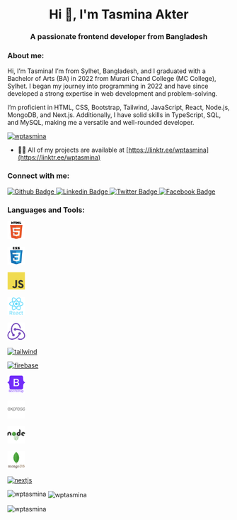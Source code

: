 <h1 align="center">Hi 👋, I'm Tasmina Akter</h1>
<h3 align="center">A passionate frontend developer from Bangladesh</h3>


### About me:

Hi, I’m Tasmina!
I’m from Sylhet, Bangladesh, and I graduated with a Bachelor of Arts (BA) in 2022 from Murari Chand College (MC College), Sylhet. I began my journey into programming in 2022 and have since developed a strong expertise in web development and problem-solving.

I’m proficient in HTML, CSS, Bootstrap, Tailwind, JavaScript, React, Node.js, MongoDB, and Next.js. Additionally, I have solid skills in TypeScript, SQL, and MySQL, making me a versatile and well-rounded developer.





<p align="left"> <a href="https://twitter.com/wptasmina" target="blank"><img src="https://img.shields.io/twitter/follow/wptasmina?logo=twitter&style=for-the-badge" alt="wptasmina" /></a> </p>



- 👨‍💻 All of my projects are available at [https://linktr.ee/wptasmina](https://linktr.ee/wptasmina)


<h3 align="left">Connect with me:</h3>
<div id="badges">
  <a href="https://github.com/wptasmina">
    <img src="https://img.shields.io/badge/Github-white?style=for-the-badge&logo=Github&logoColor=black" alt="Github Badge"/>
  </a>

 <a href="https://www.linkedin.com/in/wptasmina">
    <img src="https://img.shields.io/badge/LinkedIn-blue?style=for-the-badge&logo=LinkedIn&logoColor=white" alt="Linkedin Badge"/>
  </a>
 <a href="https://twitter.com/wptasmina">
    <img src="https://img.shields.io/badge/Twitter-blue?style=for-the-badge&logo=twitter&logoColor=white" alt="Twitter Badge"/>
  </a>

   <a href="https://www.facebook.com/wptasmina">
    <img src="https://img.shields.io/badge/Facebook-blue?style=for-the-badge&logo=facebook&logoColor=white" alt="Facebook Badge"/>
  </a>
  
</div>

<h3 align="left">Languages and Tools:</h3>
<p align="left"> 

<a href="https://www.w3.org/html/" target="_blank" rel="noreferrer"> <img src="https://raw.githubusercontent.com/devicons/devicon/master/icons/html5/html5-original-wordmark.svg" alt="html5" width="40" height="40"/> </a>

<a href="https://www.w3schools.com/css/" target="_blank" rel="noreferrer"> <img src="https://raw.githubusercontent.com/devicons/devicon/master/icons/css3/css3-original-wordmark.svg" alt="css3" width="40" height="40"/> </a> 

<a href="https://developer.mozilla.org/en-US/docs/Web/JavaScript" target="_blank" rel="noreferrer"> <img src="https://raw.githubusercontent.com/devicons/devicon/master/icons/javascript/javascript-original.svg" alt="javascript" width="40" height="40"/> </a>

  <a href="https://reactjs.org/" target="_blank" rel="noreferrer"> <img src="https://raw.githubusercontent.com/devicons/devicon/master/icons/react/react-original-wordmark.svg" alt="react" width="40" height="40"/> </a> 

 <a href="https://redux.js.org" target="_blank" rel="noreferrer"> <img src="https://raw.githubusercontent.com/devicons/devicon/master/icons/redux/redux-original.svg" alt="redux" width="40" height="40"/> </a>

  <a href="https://tailwindcss.com/" target="_blank" rel="noreferrer"> <img src="https://www.vectorlogo.zone/logos/tailwindcss/tailwindcss-icon.svg" alt="tailwind" width="40" height="40"/> </a>

<a href="https://firebase.google.com/" target="_blank" rel="noreferrer"> <img src="https://www.vectorlogo.zone/logos/firebase/firebase-icon.svg" alt="firebase" width="40" height="40"/> </a> 


<a href="https://getbootstrap.com" target="_blank" rel="noreferrer"> <img src="https://raw.githubusercontent.com/devicons/devicon/master/icons/bootstrap/bootstrap-plain-wordmark.svg" alt="bootstrap" width="40" height="40"/> </a> 

<a href="https://expressjs.com" target="_blank" rel="noreferrer"> <img src="https://raw.githubusercontent.com/devicons/devicon/master/icons/express/express-original-wordmark.svg" alt="express" width="40" height="40"/> </a> 

 <a href="https://nodejs.org" target="_blank" rel="noreferrer"> <img src="https://raw.githubusercontent.com/devicons/devicon/master/icons/nodejs/nodejs-original-wordmark.svg" alt="nodejs" width="40" height="40"/> </a>

 <a href="https://www.mongodb.com/" target="_blank" rel="noreferrer"> <img src="https://raw.githubusercontent.com/devicons/devicon/master/icons/mongodb/mongodb-original-wordmark.svg" alt="mongodb" width="40" height="40"/> </a> 

 <a href="https://nextjs.org/" target="_blank" rel="noreferrer"> <img src="https://cdn.worldvectorlogo.com/logos/nextjs-2.svg" alt="nextjs" width="40" height="40"/> </a> 




  </p>

<p><img align="left"  src="https://github-readme-stats.vercel.app/api/top-langs?username=wptasmina&show_icons=true&locale=en&layout=compact" alt="wptasmina" /></p>

<p>&nbsp;<img align="center" src="https://github-readme-stats.vercel.app/api?username=wptasmina&show_icons=true&locale=en" alt="wptasmina" /></p>

<p><img align="center" src="https://github-readme-streak-stats.herokuapp.com/?user=wptasmina&" alt="wptasmina" /></p>
